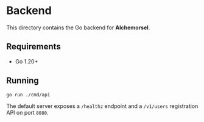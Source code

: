 # Backend

This directory contains the Go backend for **Alchemorsel**.

## Requirements
- Go 1.20+

## Running

```bash
go run ./cmd/api
```

The default server exposes a `/healthz` endpoint and a `/v1/users` registration API on port `8080`.
